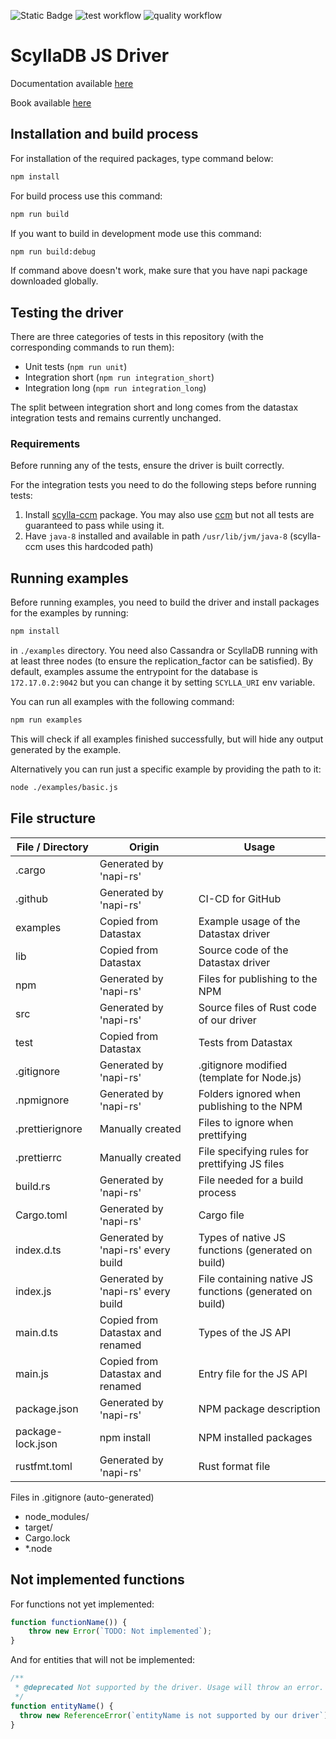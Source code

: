 ![Static Badge](https://img.shields.io/badge/API%20coverage-0%25-red)
![test workflow](https://github.com/scylladb-zpp-2024-javascript-driver/scylladb-javascript-driver/actions/workflows/tests.yml/badge.svg?branch=main)
![quality workflow](https://github.com/scylladb-zpp-2024-javascript-driver/scylladb-javascript-driver/actions/workflows/code-quality.yml/badge.svg?branch=main)

# ScyllaDB JS Driver

Documentation available [here](https://scylladb-zpp-2024-javascript-driver.github.io/scylladb-javascript-driver/docs)

Book available [here](https://scylladb-zpp-2024-javascript-driver.github.io/scylladb-javascript-driver/book)

## Installation and build process

For installation of the required packages, type command below:

```bash
npm install
```

For build process use this command:

```bash
npm run build
```

If you want to build in development mode use this command:

```bash
npm run build:debug
```

If command above doesn't work, make sure that you have napi package downloaded globally.

## Testing the driver

There are three categories of tests in this repository (with the corresponding commands to run them):

- Unit tests (``npm run unit``)
- Integration short (``npm run integration_short``)
- Integration long (``npm run integration_long``)

The split between integration short and long comes from the datastax integration tests and remains currently unchanged.

### Requirements

Before running any of the tests, ensure the driver is built correctly.

For the integration tests you need to do the following steps before running tests:

1. Install [scylla-ccm](https://github.com/scylladb/scylla-ccm) package.
You may also use [ccm](https://github.com/riptano/ccm) but not all tests are guaranteed to pass while using it.
2. Have ``java-8`` installed and available in path ``/usr/lib/jvm/java-8`` (scylla-ccm uses this hardcoded path)

## Running examples

Before running examples, you need to build the driver and install packages for the examples by running:

```bash
npm install
```

in ``./examples`` directory. You need also Cassandra or ScyllaDB running with at least three nodes (to ensure the replication_factor can be satisfied). By default, examples assume the entrypoint for the database is ``172.17.0.2:9042`` but you can change it by setting ``SCYLLA_URI`` env variable.

You can run all examples with the following command:

```bash
npm run examples
```

This will check if all examples finished successfully, but will hide any output generated by the example.

Alternatively you can run just a specific example by providing the path to it:

```bash
node ./examples/basic.js
```

## File structure

| File / Directory     | Origin                             | Usage
| ----------------- | ---------------------------------- | --------------------------------------
| .cargo            | Generated by 'napi-rs'             |
| .github           | Generated by 'napi-rs'             | CI-CD for GitHub
| examples          | Copied from Datastax               | Example usage of the Datastax driver
| lib               | Copied from Datastax               | Source code of the Datastax driver
| npm               | Generated by 'napi-rs'             | Files for publishing to the NPM
| src               | Generated by 'napi-rs'             | Source files of Rust code of our driver
| test              | Copied from Datastax               | Tests from Datastax
| .gitignore        | Generated by 'napi-rs'             | .gitignore modified (template for Node.js)
| .npmignore        | Generated by 'napi-rs'             | Folders ignored when publishing to the NPM
| .prettierignore   | Manually created                   | Files to ignore when prettifying
| .prettierrc       | Manually created                   | File specifying rules for prettifying JS files
| build.rs          | Generated by 'napi-rs'             | File needed for a build process
| Cargo.toml        | Generated by 'napi-rs'             | Cargo file
| index.d.ts        | Generated by 'napi-rs' every build | Types of native JS functions (generated on build)
| index.js          | Generated by 'napi-rs' every build | File containing native JS functions (generated on build)
| main.d.ts         | Copied from Datastax and renamed   | Types of the JS API
| main.js           | Copied from Datastax and renamed   | Entry file for the JS API
| package.json      | Generated by 'napi-rs'             | NPM package description
| package-lock.json | npm install                        | NPM installed packages
| rustfmt.toml      | Generated by 'napi-rs'             | Rust format file

Files in .gitignore (auto-generated)

- node_modules/
- target/
- Cargo.lock
- *.node

## Not implemented functions

For functions not yet implemented:

```js
function functionName()) {
    throw new Error(`TODO: Not implemented`);
}
```

And for entities that will not be implemented:

```js
/**
 * @deprecated Not supported by the driver. Usage will throw an error.
 */
function entityName() {
  throw new ReferenceError(`entityName is not supported by our driver`);
}
```
